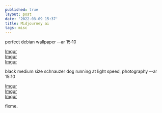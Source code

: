 ```yaml
---
published: true
layout: post
date: '2022-08-09 15:37'
title: Midjourney ai
tags: misc 
---
```

perfect debian wallpaper --ar 15:10

[Imgur](https://i.imgur.com/HtjN8oI.png)  
[Imgur](https://i.imgur.com/Af8gZnW.png)  
[Imgur](https://i.imgur.com/OekM58y.png)

black medium size schnauzer dog running at light speed, photography --ar 15:10

[Imgur](https://i.imgur.com/2yuNqFO.png)  
[Imgur](https://i.imgur.com/XNRK1RJ.png)  
[Imgur](https://i.imgur.com/oJQMTUl.png)


fixme.
